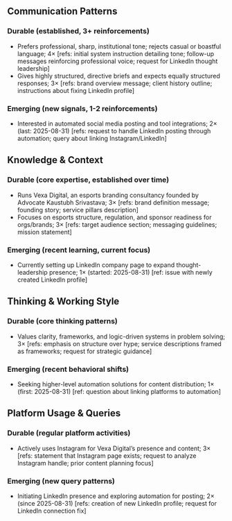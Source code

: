 ## Communication Patterns
### Durable (established, 3+ reinforcements)
- Prefers professional, sharp, institutional tone; rejects casual or boastful language; 4× [refs: initial system instruction detailing tone; follow-up messages reinforcing professional voice; request for LinkedIn thought leadership]
- Gives highly structured, directive briefs and expects equally structured responses; 3× [refs: brand overview message; client history outline; instructions about fixing LinkedIn profile]

### Emerging (new signals, 1-2 reinforcements)
- Interested in automated social media posting and tool integrations; 2× (last: 2025-08-31) [refs: request to handle LinkedIn posting through automation; query about linking Instagram/LinkedIn]

## Knowledge & Context
### Durable (core expertise, established over time)
- Runs Vexa Digital, an esports branding consultancy founded by Advocate Kaustubh Srivastava; 3× [refs: brand definition message; founding story; service pillars description]
- Focuses on esports structure, regulation, and sponsor readiness for orgs/brands; 3× [refs: target audience section; messaging guidelines; mission statement]

### Emerging (recent learning, current focus)
- Currently setting up LinkedIn company page to expand thought-leadership presence; 1× (started: 2025-08-31) [ref: issue with newly created LinkedIn profile]

## Thinking & Working Style
### Durable (core thinking patterns)
- Values clarity, frameworks, and logic-driven systems in problem solving; 3× [refs: emphasis on structure over hype; service descriptions framed as frameworks; request for strategic guidance]

### Emerging (recent behavioral shifts)
- Seeking higher-level automation solutions for content distribution; 1× (first: 2025-08-31) [ref: question about linking platforms to automation]

## Platform Usage & Queries
### Durable (regular platform activities)
- Actively uses Instagram for Vexa Digital’s presence and content; 3× [refs: statement that Instagram page exists; request to analyze Instagram handle; prior content planning focus]

### Emerging (new query patterns)
- Initiating LinkedIn presence and exploring automation for posting; 2× (since 2025-08-31) [refs: creation of new LinkedIn profile; request for LinkedIn connection fix]
